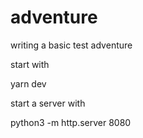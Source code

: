 # adventure
writing a basic test adventure

start with 

yarn dev

start a server with

python3 -m http.server 8080
